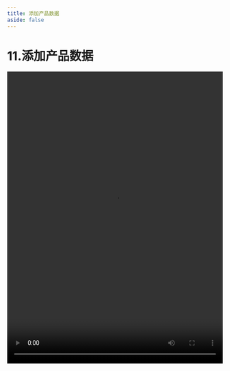 ```yaml
---
title: 添加产品数据
aside: false
---
```


# 11.添加产品数据

<video autoplay src="http://qn.chinavanes.com/nodejs/module-10/11.添加产品数据.mp4" controls controlsList="nodownload" width="100%" height="680"/>

